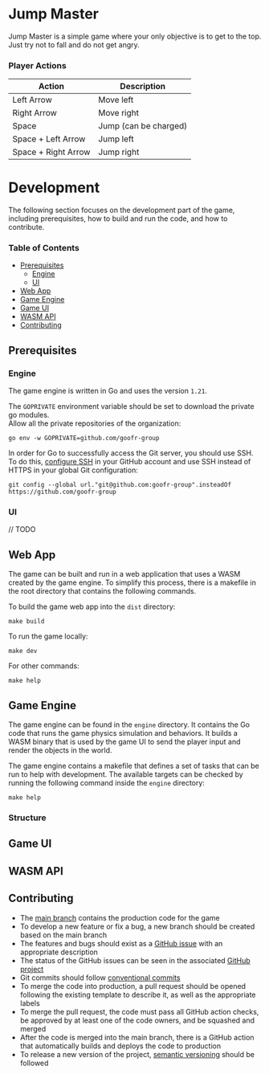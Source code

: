 # Jump Master

Jump Master is a simple game where your only objective is to get to the top. Just try not to fall and do not get angry.

### Player Actions

| Action              | Description           |
|---------------------|-----------------------|
| Left Arrow          | Move left             |
| Right Arrow         | Move right            |
| Space               | Jump (can be charged) |
| Space + Left Arrow  | Jump left             |
| Space + Right Arrow | Jump right            |

# Development

The following section focuses on the development part of the game, including prerequisites, how to build and run the code, and how to contribute.

### Table of Contents
- [Prerequisites](#prerequisites)
  - [Engine](#engine)
  - [UI](#ui)
- [Web App](#web-app)
- [Game Engine](#game-engine)
- [Game UI](#game-ui)
- [WASM API](#wasm-api)
- [Contributing](#contributing)

## Prerequisites

### Engine

The game engine is written in Go and uses the version `1.21`.


The `GOPRIVATE` environment variable should be set to download the private go modules.  
Allow all the private repositories of the organization:
```shell
go env -w GOPRIVATE=github.com/goofr-group
```


In order for Go to successfully access the Git server, you should use SSH.  
To do this, [configure SSH](https://docs.github.com/en/authentication/connecting-to-github-with-ssh) in your GitHub account and use SSH instead of HTTPS in your global Git configuration:
```shell
git config --global url."git@github.com:goofr-group".insteadOf https://github.com/goofr-group
```

### UI

// TODO

## Web App

The game can be built and run in a web application that uses a WASM created by the game engine. To simplify this process, there is a makefile in the root directory that contains the following commands.


To build the game web app into the `dist` directory:
```shell
make build
```


To run the game locally:
```shell
make dev
```


For other commands:
```shell
make help
```

## Game Engine

The game engine can be found in the `engine` directory. It contains the Go code that runs the game physics simulation and behaviors. It builds a WASM binary that is used by the game UI to send the player input and render the objects in the world.

The game engine contains a makefile that defines a set of tasks that can be run to help with development. The available targets can be checked by running the following command inside the `engine` directory:
```shell
make help
```

### Structure

## Game UI

## WASM API

## Contributing

- The [main branch](https://github.com/GOOFR-Group/jump-master/tree/main) contains the production code for the game
- To develop a new feature or fix a bug, a new branch should be created based on the main branch
- The features and bugs should exist as a [GitHub issue](https://github.com/GOOFR-Group/jump-master/issues) with an appropriate description
- The status of the GitHub issues can be seen in the associated [GitHub project](https://github.com/orgs/GOOFR-Group/projects/3/views/4)
- Git commits should follow [conventional commits](https://www.conventionalcommits.org/en/v1.0.0/)
- To merge the code into production, a pull request should be opened following the existing template to describe it, as well as the appropriate labels
- To merge the pull request, the code must pass all GitHub action checks, be approved by at least one of the code owners, and be squashed and merged
- After the code is merged into the main branch, there is a GitHub action that automatically builds and deploys the code to production
- To release a new version of the project, [semantic versioning](https://semver.org/) should be followed
